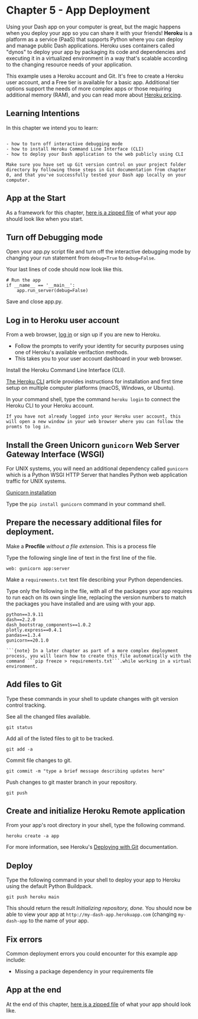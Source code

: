 # Chapter 5 - App Deployment

Using your Dash app on your computer is great, but the magic happens when you deploy your app so you can share it with your friends! __Heroku__ is a platform as a service (PaaS) that supports Python where you can deploy and manage public Dash applications. Heroku uses containers called "dynos" to deploy your app by packaging its code and dependencies and executing it in a virtualized environment in a way that's scalable according to the changing resource needs of your application. 

This example uses a Heroku account and Git. It's free to create a Heroku user account, and a Free tier is available for a basic app. Additional tier options support the needs of more complex apps or those requiring additional memory (RAM), and you can read more about [Heroku pricing](https://www.heroku.com/pricing).


## Learning Intentions

In this chapter we intend you to learn:

```{admonition} Learning Intentions

- how to turn off interactive debugging mode
- how to install Heroku Command Line Interface (CLI)
- how to deploy your Dash application to the web publicly using CLI
```

```{note} 
Make sure you have set up Git version control on your project folder directory by following those steps in Git documentation from chapter 0, and that you've successfully tested your Dash app locally on your computer.
```

## App at the Start

As a framework for this chapter, [here is a zipped file](https://sportsnet.ca) of what your app should look like when you start.


## Turn off Debugging mode

Open your app.py script file and turn off the interactive debugging mode by changing your run statement from ```debug=True``` to ```debug=False```.

Your last lines of code should now look like this.

```
# Run the app
if __name__ == '__main__':
    app.run_server(debug=False)
```

Save and close app.py.


## Log in to Heroku user account

From a web browser, [log in](https://id.heroku.com/login) or sign up if you are new to Heroku.

- Follow the prompts to verify your identity for security purposes using one of Heroku's available verifaction methods.
- This takes you to your user account dashboard in your web browser.

Install the Heroku Command Line Interface (CLI).

[The Heroku CLI](https://devcenter.heroku.com/articles/heroku-cli) article provides instructions for installation and first time setup on multiple computer platforms (macOS, Windows, or Ubuntu).

In your command shell, type the command ```heroku login``` to connect the Heroku CLI to your Heroku account.

```{note} 
If you have not already logged into your Heroku user account, this will open a new window in your web browser where you can follow the promts to log in.
```


## Install the Green Unicorn ```gunicorn``` Web Server Gateway Interface (WSGI)

For UNIX systems, you will need an additional dependency called ```gunicorn``` which is a Python WSGI HTTP Server that handles Python web application traffic for UNIX systems.

[Gunicorn installation](https://gunicorn.org/)

Type the ```pip install gunicorn``` command in your command shell.
    

## Prepare the necessary additional files for deployment.

Make a __Procfile__ *without a file extension*. This is a process file

Type the following single line of text in the first line of the file.

```web: gunicorn app:server``` 


Make a ```requirements.txt``` text file describing your Python dependencies. 

Type only the following in the file, with all of the packages your app requires to run each on its own single line, replacing the version numbers to match the packages you have installed and are using with your app.

```
python==3.9.11
dash==2.2.0
dash_bootstrap_components==1.0.2
plotly.express==0.4.1
pandas==1.3.4
gunicorn==20.1.0

```{note} In a later chapter as part of a more complex deployment process, you will learn how to create this file automatically with the command ```pip freeze > requirements.txt```.while working in a virtual environment.
```

## Add files to Git

Type these commands in your shell to update changes with git version control tracking.

See all the changed files available.
```
git status
```

Add all of the listed files to git to be tracked.
```
git add -a
```
Commit file changes to git.
```
git commit -m "type a brief message describing updates here"
```

Push changes to git master branch in your repository.
```
git push
```

## Create and initialize Heroku Remote application

From your app's root directory in your shell, type the following command.
```
heroku create -a app
```

For more information, see Heroku's [Deploying with Git](https://devcenter.heroku.com/articles/git) documentation. 


## Deploy

Type the following command in your shell to deploy your app to Heroku using the default Python Buildpack.

```
git push heroku main
```

This should return the result _Initializing repository, done._
You should now be able to view your app at ```http://my-dash-app.herokuapp.com``` (changing ```my-dash-app``` to the name of your app.


## Fix errors

Common deployment errors you could encounter for this example app include:
- Missing a package dependency in your requirements file


## App at the end

At the end of this chapter, [here is a zipped file](https://sportsnet.ca) of what your app should look like.

